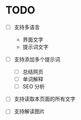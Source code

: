 
# TODO


- [ ] 支持多语言
  - 界面文字
  - 提示词文字
- [ ] 支持添加多个提示词
  - [ ] 总结网页
  - [ ] 单词解释
  - [ ] SEO 分析
- [ ] 支持读取本页面的所有文字
- [ ] 支持解读图片


